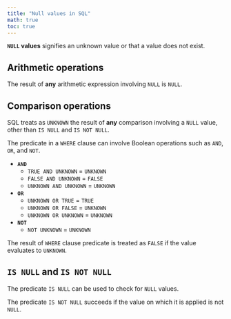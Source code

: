 ```yaml
---
title: "Null values in SQL"
math: true
toc: true
---
```


**`NULL` values** signifies an unknown value or that a value does not exist.

## Arithmetic operations

The result of **any** arithmetic expression involving `NULL` is `NULL`.

## Comparison operations

SQL treats as `UNKNOWN` the result of **any** comparison involving a `NULL` value, other than `IS NULL` and `IS NOT NULL`.

The predicate in a `WHERE` clause can involve Boolean operations such as `AND`, `OR`, and `NOT`.

- **`AND`**
    - `TRUE AND UNKNOWN` = `UNKNOWN`
    - `FALSE AND UNKNOWN` = `FALSE`
    - `UNKNOWN AND UNKNOWN` = `UNKNOWN`
- **`OR`**
    - `UNKNOWN OR TRUE` = `TRUE`
    - `UNKNOWN OR FALSE` = `UNKNOWN`
    - `UNKNOWN OR UNKNOWN` = `UNKNOWN`
- **`NOT`**
    - `NOT UNKNOWN` = `UNKNOWN`

The result of `WHERE` clause predicate is treated as `FALSE` if the value evaluates to `UNKNOWN`.

## `IS NULL` and `IS NOT NULL`

The predicate `IS NULL` can be used to check for `NULL` values.

The predicate `IS NOT NULL` succeeds if the value on which it is applied is not `NULL`.